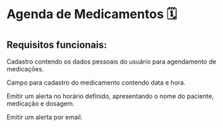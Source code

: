 # Agenda de Medicamentos 🗓️

## Requisitos funcionais:
Cadastro contendo os dados pessoais do usuário para agendamento de medicações.

Campo  para cadastro do medicamento contendo data e hora.

Emitir um alerta no horário definido, apresentando o nome do paciente, medicação e dosagem.

Emitir um alerta por email.
